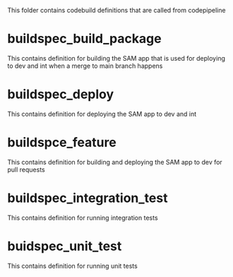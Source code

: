 This folder contains codebuild definitions that are called from codepipeline

# buildspec_build_package
This contains definition for building the SAM app that is used for deploying to dev and int when a merge to main branch happens

# buildspec_deploy
This contains definition for deploying the SAM app to dev and int

# buildspce_feature
This contains definition for building and deploying the SAM app to dev for pull requests

# buildspec_integration_test
This contains definition for running integration tests

# buidspec_unit_test
This contains definition for running unit tests